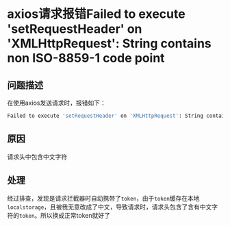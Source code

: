 # axios请求报错Failed to execute 'setRequestHeader' on 'XMLHttpRequest': String contains non ISO-8859-1 code point

## 问题描述

在使用axios发送请求时，报错如下：

```bash
Failed to execute 'setRequestHeader' on 'XMLHttpRequest': String contains non ISO-8859-1 code point
```

## 原因

请求头中包含中文字符

## 处理

经过排查，发现是请求拦截器时自动携带了`token`，由于`token`缓存在本地`localstorage`，且被我无意改成了中文，导致请求时，请求头包含了含有中文字符的`token`。所以换成正常token就好了
